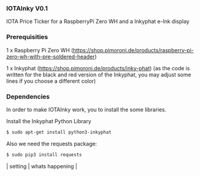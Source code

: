 ### IOTAInky V0.1
IOTA Price Ticker for a RaspberryPi Zero WH and a Inkyphat e-Ink display

### Prerequisities

1 x Raspberry Pi Zero WH (https://shop.pimoroni.de/products/raspberry-pi-zero-wh-with-pre-soldered-header)

1 x Inkyphat (https://shop.pimoroni.de/products/inky-phat)
(as the code is written for the black and red version of the Inkyphat, you may adjust some lines if you choose a different color)

### Dependencies

In order to make IOTAInky work, you to install the some libraries.

Install the Inkyphat Python Library
```sh
$ sudo apt-get install python3-inkyphat
```

Also we need the requests package:
```sh
$ sudo pip3 install requests
```

| setting | whats happening |